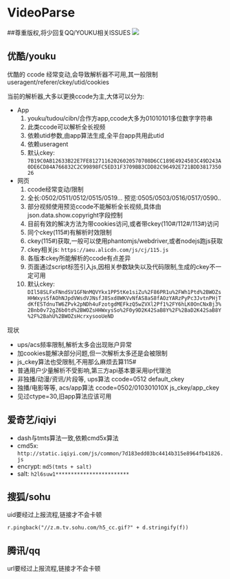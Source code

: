 

# VideoParse
##尊重版权,将少回复QQ/YOUKU相关ISSUES
![](https://upfile.asqql.com/2009pasdfasdfic2009s305985-ts/2016-7/20167112512365720.jpg)
## 优酷/youku
优酷的 ccode 经常变动,会导致解析器不可用,其一般限制useragent/referer/ckey/utid/cookies

当前的解析器,大多以更换ccode为主,大体可以分为:
* App
   1. youku/tudou/cibn/合作方app,ccode大多为01010101多位数字字符串
   2. 此类ccode可以解析全长视频
   3. 依赖utid参数,由app算法生成,全平台app共用此utid
   4. 依赖useragent
   5. 默认ckey: `7B19C0AB12633B22E7FE81271162026020570708D6CC189E4924503C49D243A0DE6CD84A766832C2C99898FC5ED31F3709BB3CDD82C96492E721BDD381735026`
* 网页
   1. ccode经常变动/限制
   2. 全长:0502/0511/0512/0515/0519...  预览:0505/0503/0516/0517/0590..
   3. 部分视频使用预览ccode不能解析全长视频,具体由json.data.show.copyright字段控制
   4. 目前有效的解决方法为带cookies访问,或者带ckey(110#/112#/113#)访问
   5. 同个ckey(115#)有解析时效限制
   6. ckey(115#)获取,一般可以使用phantomjs/webdriver,或者nodejs跑js获取
   7. ckey相关js: `https://aeu.alicdn.com/js/cj/115.js`
   8. 各版本ckey所能解析的ccode有点差异
   9. 页面通过script标签引入js,因相关参数缺失以及代码限制,生成的ckey不一定可用
   10. 默认ckey: `DIl58SLFxFNndSV1GFNnMQVYkx1PP5tKe1siZu%2F86PR1u%2FWh1Ptd%2BWOZsHHWxysSfAOhNJpdVWsdVJNsfJ8Sxd8WKVvNfAS8aS8fAOzYARzPyPc3JvtnPHjTdKfESTdnuTW6ZPvk2pNDh4uFzotgdMEFkzQ5wZVXl2Pf1%2FY6hLK0OnCNxBj3%2Bnb0v72gZ6b0td%2BWOZsHHWxysSo%2F0y9D2K42SaB8Y%2F%2BaD2K42SaB8Y%2F%2BahU%2BWOZsHcrxysooUeND`  
   
现状
*    ups/acs频率限制,解析太多会出现账户异常
*    加cookies能解决部分问题,但一次解析太多还是会被限制
*    js_ckey算法也受限制,不用那么麻烦去算115#
*    普通用户少量解析不受影响,第三方api基本要采用ip代理池
*    非独播/动漫/资讯/片段等, ups算法  ccode=0512  default_ckey 
*    独播/电影等等, acs/app算法  ccode=0502/010301010X  js_ckey/app_ckey  
*    见过ctype=30,旧app算法应该可用 
   
## 爱奇艺/iqiyi 
* dash与tmts算法一致,依赖cmd5x算法
* cmd5x: `http://static.iqiyi.com/js/common/7d183edd03bc4414b315e8964fb41826.js`
* encrypt: `md5(tmts + salt)`
* salt: `h2l6suw1************************`
 
## 搜狐/sohu
uid要经过上报流程,链接才不会卡顿

`r.pingback("//z.m.tv.sohu.com/h5_cc.gif?" + d.stringify(f))`
## 腾讯/qq
url要经过上报流程,链接才不会卡顿


